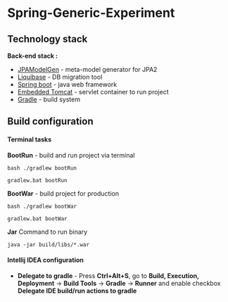 # Spring-Generic-Experiment



## Technology stack
 
 **Back-end stack :**
 - [JPAModelGen][] - meta-model generator for JPA2
 - [Liquibase][] - DB migration tool
 - [Spring boot][] - java web framework
 - [Embedded Tomcat][] - servlet container to run project
 - [Gradle][] - build system

## Build configuration
#### Terminal tasks

**BootRun** - build and run project via terminal

    bash ./gradlew bootRun

    gradlew.bat bootRun

**BootWar** - build project for production

    bash ./gradlew bootWar

    gradlew.bat bootWar

**Jar** Command to run binary

    java -jar build/libs/*.war

#### Intellij IDEA configuration

 - **Delegate to gradle** - 
 Press **Ctrl+Alt+S**, go to **Build, Execution, Deployment** -> **Build Tools** -> **Gradle** -> **Runner**
 and enable checkbox **Delegate IDE build/run actions to gradle**

[Spring boot]: https://spring.io/
[JPAModelGen]: https://docs.jboss.org/hibernate/jpamodelgen/1.0/reference/en-US/html_single
[Liquibase]: https://www.liquibase.org/
[Embedded Tomcat]: http://tomcat.apache.org/
[Gradle]: https://gradle.org/
